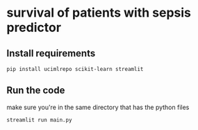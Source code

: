 # survival of patients with sepsis predictor


## Install requirements
```
pip install ucimlrepo scikit-learn streamlit
```
## Run the code
make sure you're in the same directory that has the python files
```
streamlit run main.py
```
